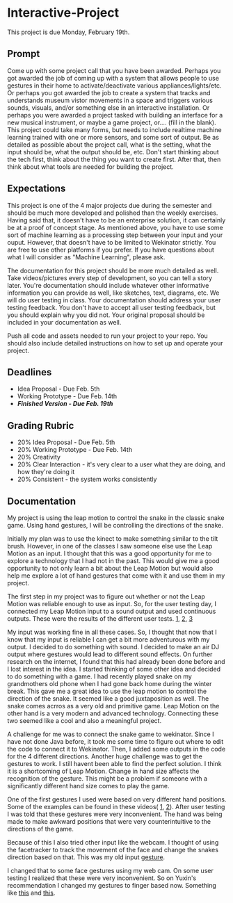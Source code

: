 # Interactive-Project
This project is due Monday, February 19th.

## Prompt
Come up with some project call that you have been awarded. Perhaps you got awarded the job of coming up with a system that allows people to use gestures in their home to activate/deactivate various appliances/lights/etc. Or perhaps you got awarded the job to create a system that tracks and understands museum vistor movements in a space and triggers various sounds, visuals, and/or something else in an interactive installation. Or perhaps you were awarded a project tasked with building an interface for a new musical instrument, or maybe a game project, or.... (fill in the blank). This project could take many forms, but needs to include realtime machine learning trained with one or more sensors, and some sort of output. Be as detailed as possible about the project call, what is the setting, what the input should be, what the output should be, etc. Don't start thinking about the tech first, think about the thing you want to create first. After that, then think about what tools are needed for building the project.

## Expectations
This project is one of the 4 major projects due during the semester and should be much more developed and polished than the weekly exercises. Having said that, it doesn't have to be an enterprise solution, it can certainly be at a proof of concept stage. As mentioned above, you have to use some sort of machine learning as a processing step between your input and your ouput. However, that doesn't have to be limited to Wekinator strictly. You are free to use other platforms if you prefer. If you have questions about what I will consider as "Machine Learning", please ask. 

The documentation for this project should be more much detailed as well. Take videos/pictures every step of development, so you can tell a story later. You're documentation should include whatever other informative information you can provide as well, like sketches, text, diagrams, etc. We will do user testing in class. Your documentation should address your user testing feedback. You don't have to accept all user testing feedback, but you should explain why you did not. Your original proposal should be included in your documentation as well.

Push all code and assets needed to run your project to your repo. You should also include detailed instructions on how to set up and operate your project.

## Deadlines
* Idea Proposal - Due Feb. 5th
* Working Prototype - Due Feb. 14th
* ***Finished Version - Due Feb. 19th*** 

## Grading Rubric
* 20% Idea Proposal - Due Feb. 5th
* 20% Working Prototype - Due Feb. 14th
* 20% Creativity
* 20% Clear Interaction - it's very clear to a user what they are doing, and how they're doing it
* 20% Consistent - the system works consistently

## Documentation

My project is using the leap motion to control the snake in the classic snake game. Using hand gestures, I will be controlling the directions of the snake. 

Initially my plan was to use the kinect to make something similar to the tilt brush. However, in one of the classes I saw someone else use the Leap Motion as an input. I thought that this was a good opportunity for me to explore a technology that I had not in the past. This would give me a good opportunity to not only learn a bit about the Leap Motion but would also help me explore a lot of hand gestures that come with it and use them in my project.

The first step in my project was to figure out whether or not the Leap Motion was reliable enough to use as input. So, for the user testing day, I connected my Leap Motion input to a sound output and used continuous outputs. 
These were the results of the different user tests. 
[1](https://www.youtube.com/watch?v=GuW2UtWIzAU), [2](https://www.youtube.com/watch?v=eKlrWJCkOg4), [3](https://www.youtube.com/watch?v=N2nOqKBLDso)

My input was working fine in all these cases. So, I thought that now that I know that my input is reliable I can get a bit more adventurous with my output. I decided to do something with sound. I decided to make an air DJ output where gestures would lead to different sound effects. On further research on the internet, I found that this had already been done before and I lost interest in the idea. 
I started thinking of some other idea and decided to do something with a game. I had recently played snake on my grandmothers old phone when I had gone back home during the winter break. This gave me a great idea to use the leap motion to control the direction of the snake. 
It seemed like a good juxtaposition as well. The snake comes acrros as a very old and primitive game. Leap Motion on the other hand is a very modern and advanced technology. Connecting these two seemed like a cool and also a meaningful project. 

A challenge for me was to connect the snake game to wekinator. Since I have not done Java before, it took me some time to figure out where to edit the code to connect it to Wekinator. Then, I added some outputs in the code for the 4 different directions. 
Another huge challenge was to get the gestures to work. I still havent been able to find the perfect solution. I think it is a shortcoming of Leap Motion. Change in hand size affects the recognition of the gesture. This might be a problem if someone with a significantly different hand size comes to play the game. 

One of the first gestures I used were based on very different hand positions. Some of the examples can be found in these videos( [1](https://youtu.be/OlMT8GM6H2c), [2](https://youtu.be/ffHN9aNQ6fU)). After user testing I was told that these gestures were very inconvenient. The hand was being made to make awkward positions that were very counterintuitive to the directions of the game. 

Because of this I also tried other input like the webcam. I thought of using the facetracker to track the movement of the face and change the snakes direction based on that. This was my old input [gesture](https://youtu.be/zVX7ZaPZNoM).


I changed that to some face gestures using my web cam. On some user testing I realized that these were very inconvenient. So on Yuxin's recommendation I changed my gestures to finger based now. Something like [this](https://youtu.be/R84GqbQZ0y0) and [this](https://youtu.be/RMiDuGbTjXk). 

